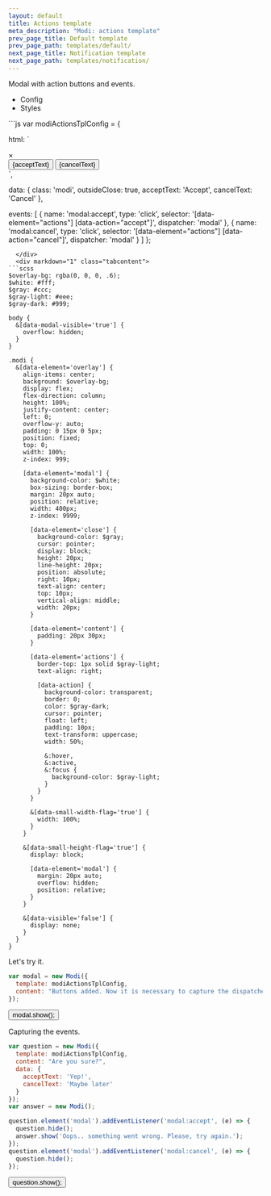 ```yaml
---
layout: default
title: Actions template
meta_description: "Modi: actions template"
prev_page_title: Default template
prev_page_path: templates/default/
next_page_title: Notification template
next_page_path: templates/notification/
---
```


<link href="{{ site.baseurl }}/assets/css/templates/actions/styles.min.css" rel="stylesheet">
<script src="{{ site.baseurl }}/assets/js/templates/actions/config.js"></script>

Modal with action buttons and events.

<div markdown="1" class="minitabs">
  <ul class="tabnames">
    <li>Config</li>
    <li>Styles</li>
  </ul>
  <div markdown="1" class="tabcontent">
```js
var modiActionsTplConfig = {

  html: `
  <div class="{class}" data-element="overlay" data-visible="false" data-outside-close="{outsideClose}">
    <div data-element="modal" data-small-width="500">
      <span data-element="close">×</span>
      <div data-element="content"></div>
      <div data-element="actions">
        <button type="button" data-action="accept">{acceptText}</button>
        <button type="button" data-action="cancel">{cancelText}</button>
      </div>
    </div>
  </div>
  `,

  data: {
    class: 'modi',
    outsideClose: true,
    acceptText: 'Accept',
    cancelText: 'Cancel'
  },

  events: [
    {
      name: 'modal:accept',
      type: 'click',
      selector: '[data-element="actions"] [data-action="accept"]',
      dispatcher: 'modal'
    },
    {
      name: 'modal:cancel',
      type: 'click',
      selector: '[data-element="actions"] [data-action="cancel"]',
      dispatcher: 'modal'
    }
  ]
};
```
  </div>
  <div markdown="1" class="tabcontent">
```scss
$overlay-bg: rgba(0, 0, 0, .6);
$white: #fff;
$gray: #ccc;
$gray-light: #eee;
$gray-dark: #999;

body {
  &[data-modal-visible='true'] {
    overflow: hidden;
  }
}

.modi {
  &[data-element='overlay'] {
    align-items: center;
    background: $overlay-bg;
    display: flex;
    flex-direction: column;
    height: 100%;
    justify-content: center;
    left: 0;
    overflow-y: auto;
    padding: 0 15px 0 5px;
    position: fixed;
    top: 0;
    width: 100%;
    z-index: 999;

    [data-element='modal'] {
      background-color: $white;
      box-sizing: border-box;
      margin: 20px auto;
      position: relative;
      width: 400px;
      z-index: 9999;

      [data-element='close'] {
        background-color: $gray;
        cursor: pointer;
        display: block;
        height: 20px;
        line-height: 20px;
        position: absolute;
        right: 10px;
        text-align: center;
        top: 10px;
        vertical-align: middle;
        width: 20px;
      }

      [data-element='content'] {
        padding: 20px 30px;
      }

      [data-element='actions'] {
        border-top: 1px solid $gray-light;
        text-align: right;

        [data-action] {
          background-color: transparent;
          border: 0;
          color: $gray-dark;
          cursor: pointer;
          float: left;
          padding: 10px;
          text-transform: uppercase;
          width: 50%;

          &:hover,
          &:active,
          &:focus {
            background-color: $gray-light;
          }
        }
      }

      &[data-small-width-flag='true'] {
        width: 100%;
      }
    }

    &[data-small-height-flag='true'] {
      display: block;

      [data-element='modal'] {
        margin: 20px auto;
        overflow: hidden;
        position: relative;
      }
    }

    &[data-visible='false'] {
      display: none;
    }
  }
}
```
  </div>
</div>

Let's try it.

```js
var modal = new Modi({
  template: modiActionsTplConfig,
  content: "Buttons added. Now it is necessary to capture the dispatched events."
});
```

<script style="text/javascript">
  var modal = new Modi({
    template: modiActionsTplConfig,
    content: "Buttons added. Now it is necessary to capture the dispatched events."
  });
</script>

<button class="button" onclick="modal.show()">modal.show();</button>

Capturing the events.

```js
var question = new Modi({
  template: modiActionsTplConfig,
  content: "Are you sure?",
  data: {
    acceptText: 'Yep!',
    cancelText: 'Maybe later'
  }
});
var answer = new Modi();

question.element('modal').addEventListener('modal:accept', (e) => {
  question.hide();
  answer.show('Oops.. something went wrong. Please, try again.');
});
question.element('modal').addEventListener('modal:cancel', (e) => {
  question.hide();
});
```

<script style="text/javascript">
  var question = new Modi({
    template: modiActionsTplConfig,
    content: "Are you sure?",
    data: {
      acceptText: 'Yep!',
      cancelText: 'Maybe later'
    }
  });
  var answer = new Modi();

  question.element('modal').addEventListener('modal:accept', (e) => {
    question.hide();
    answer.show('Oops.. something went wrong. Please, try again.');
  });
  question.element('modal').addEventListener('modal:cancel', (e) => {
    question.hide();
  });
</script>
<button class="button" onclick="question.show()">question.show();</button>
